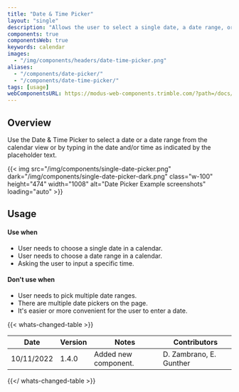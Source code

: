 ```yaml
---
title: "Date & Time Picker"
layout: "single"
description: "Allows the user to select a single date, a date range, or time."
components: true
componentsWeb: true
keywords: calendar
images:
  - "/img/components/headers/date-time-picker.png"
aliases:
  - "/components/date-picker/"
  - "/components/date-time-picker/"
tags: [usage]
webComponentsURL: https://modus-web-components.trimble.com/?path=/docs/user-inputs-date-picker--default
---
```


## Overview

Use the Date & Time Picker to select a date or a date range from the calendar view or by typing in the date and/or time as indicated by the placeholder text.

{{< img src="/img/components/single-date-picker.png" dark="/img/components/single-date-picker-dark.png" class="w-100" height="474" width="1008" alt="Date Picker Example screenshots" loading="auto" >}}

## Usage

#### Use when

- User needs to choose a single date in a calendar.
- User needs to choose a date range in a calendar.
- Asking the user to input a specific time.

#### Don't use when

- User needs to pick multiple date ranges.
- There are multiple date pickers on the page.
- It's easier or more convenient for the user to enter a date.

{{< whats-changed-table >}}

| Date       | Version | Notes                | Contributors            |
| ---------- | ------- | -------------------- | ----------------------- |
| 10/11/2022 | 1.4.0   | Added new component. | D. Zambrano, E. Gunther |

{{</ whats-changed-table >}}
